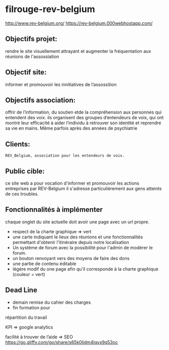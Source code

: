 # filrouge-rev-belgium


http://www.rev-belgium.org/
https://rev-belgium.000webhostapp.com/


## Objectifs projet: 
rendre le site visuellement attrayant et augmenter la fréquentation aux réunions de l'assossiation

## Objectif site: 
informer et promouvoir les innitiatives de l’assossition

## Objectifs association: 
offrir de l’information, du soutien etde la compréhension aux personnes qui entendent des voix. ils organisent des groupes d’entendeurs de voix, qui ont montré leur efficacité à aider l’individu à retrouver son identité et reprendre sa vie en mains. Même parfois après des années de psychiatrie

## Clients: 
	REV_Belgium, association pour les entendeurs de voix.
 
## Public cible: 
  ce site web a pour vocation d'informer et promouvoir les actions entreprises par REV-Belgium il s'adresse particulièrement aux gens atteints de ces troubles.

## Fonctionnalités à implémenter

chaque onglet du site actuelle doit avoir une page avec un url propre.

 - respect de la charte graphique => vert
 - une carte indiquant le lieux des réunions et une fonctionnalités permettant d'obtenir l'itinéraire depuis notre localisation
 - Un système de forum avec la possibilité pour l'admin de modérer le forum.
 - un bouton renvoyant vers des moyens de faire des dons
 - une partie de contenu éditable
 - légère modif du one page afin qu'il corresponde à la charte graphique (couleur = vert)

## Dead Line

 - demain remise du cahier des charges 
 - fin formation pour

répartition du travail


KPI => google analytics

facilité à trouver de l’aide => SEO
https://go.gliffy.com/go/share/s65k0lidm4lqyx9q53oc
